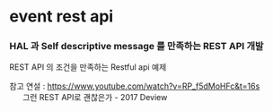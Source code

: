 # event rest api

### HAL 과 Self descriptive message 를 만족하는 REST API 개발

REST API 의 조건을 만족하는 Restful api 예제

참고 연설 : https://www.youtube.com/watch?v=RP_f5dMoHFc&t=16s <br>
&nbsp;&nbsp;&nbsp;&nbsp;&nbsp; 그런 REST API로 괜찮은가 - 2017 Deview 